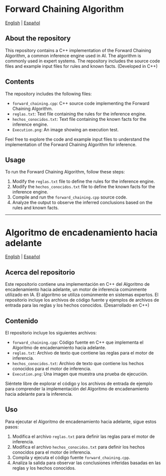 # Forward Chaining Algorithm

[English](#forward-chaining-algorithm) | [Español](#algoritmo-de-encadenamiento-hacia-adelante)

## About the repository

This repository contains a C++ implementation of the Forward Chaining Algorithm, a common inference engine used in AI. The algorithm is commonly used in expert systems. The repository includes the source code files and example input files for rules and known facts. (Developed in C++)

## Contents

The repository includes the following files:

- `forward_chaining.cpp`: C++ source code implementing the Forward Chaining Algorithm.
- `reglas.txt`: Text file containing the rules for the inference engine.
- `hechos_conocidos.txt`: Text file containing the known facts for the inference engine.
- `Execution.png`: An image showing an execution test.

Feel free to explore the code and example input files to understand the implementation of the Forward Chaining Algorithm for inference.

## Usage

To run the Forward Chaining Algorithm, follow these steps:

1. Modify the `reglas.txt` file to define the rules for the inference engine.
2. Modify the `hechos_conocidos.txt` file to define the known facts for the inference engine.
3. Compile and run the `forward_chaining.cpp` source code.
4. Analyze the output to observe the inferred conclusions based on the rules and known facts.

---

# Algoritmo de encadenamiento hacia adelante

[English](#forward-chaining-algorithm) | [Español](#algoritmo-de-encadenamiento-hacia-adelante)

## Acerca del repositorio

Este repositorio contiene una implementación en C++ del Algoritmo de encadenamiento hacia adelante, un motor de inferencia comúnmente utilizado en IA. El algoritmo se utiliza comúnmente en sistemas expertos. El repositorio incluye los archivos de código fuente y ejemplos de archivos de entrada para las reglas y los hechos conocidos. (Desarrollado en C++)

## Contenido

El repositorio incluye los siguientes archivos:

- `forward_chaining.cpp`: Código fuente en C++ que implementa el Algoritmo de encadenamiento hacia adelante.
- `reglas.txt`: Archivo de texto que contiene las reglas para el motor de inferencia.
- `hechos_conocidos.txt`: Archivo de texto que contiene los hechos conocidos para el motor de inferencia.
- `Execution.png`: Una imagen que muestra una prueba de ejecución.

Siéntete libre de explorar el código y los archivos de entrada de ejemplo para comprender la implementación del Algoritmo de encadenamiento hacia adelante para la inferencia.

## Uso

Para ejecutar el Algoritmo de encadenamiento hacia adelante, sigue estos pasos:

1. Modifica el archivo `reglas.txt` para definir las reglas para el motor de inferencia.
2. Modifica el archivo `hechos_conocidos.txt` para definir los hechos conocidos para el motor de inferencia.
3. Compila y ejecuta el código fuente `forward_chaining.cpp`.
4. Analiza la salida para observar las conclusiones inferidas basadas en las reglas y los hechos conocidos.
